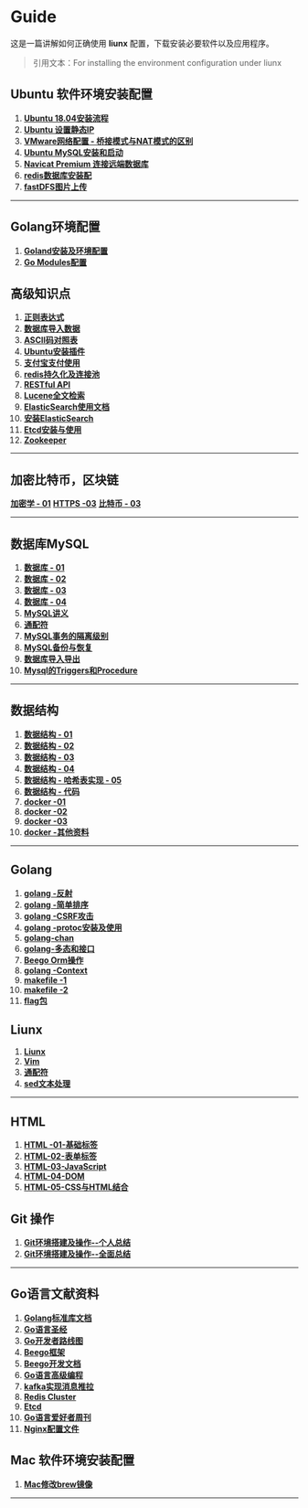 # Guide

这是一篇讲解如何正确使用 **liunx** 配置，下载安装必要软件以及应用程序。

> 引用文本：For installing the environment configuration under liunx

## Ubuntu 软件环境安装配置

1. [**Ubuntu 18.04安装流程**](https://github.com/shumintao/conf/blob/master/pdf/153941436200.pdf)
2. [**Ubuntu 设置静态IP**](https://github.com/shumintao/conf/blob/master/ubuntu%E8%AE%BE%E7%BD%AE%E9%9D%99%E6%80%81IP.md)
3. [**VMware网络配置 - 桥接模式与NAT模式的区别**](https://github.com/shumintao/conf/blob/master/VMware%E7%BD%91%E7%BB%9C%E9%85%8D%E7%BD%AE.md)
4. [**Ubuntu MySQL安装和启动**](https://github.com/shumintao/conf/blob/master/MySQL%E5%AE%89%E8%A3%85%E5%92%8C%E5%90%AF%E5%8A%A8%20.md)
5. [**Navicat Premium 连接远端数据库**](https://github.com/shumintao/conf/blob/master/Navicat%20Premium%20%E8%BF%9E%E6%8E%A5%E8%BF%9C%E7%AB%AF%E6%95%B0%E6%8D%AE%E5%BA%93%20.md)
6. [**redis数据库安装配**](https://github.com/shumintao/conf/blob/master/redis%E6%95%B0%E6%8D%AE%E5%BA%93.md)
7. [**fastDFS图片上传**](https://github.com/shumintao/conf/blob/master/fastDFS%E5%8F%8AElasticsearch.md)

---
## Golang环境配置
1. [**Goland安装及环境配置**](https://github.com/shumintao/conf/blob/master/Goland%E5%AE%89%E8%A3%85%E5%8F%8A%E7%8E%AF%E5%A2%83%E9%85%8D%E7%BD%AE.md)
2. [**Go Modules配置**](https://github.com/shumintao/conf/blob/master/GoModules%E9%85%8D%E7%BD%AE.md)

## 高级知识点

1. [**正则表达式**](https://github.com/shumintao/conf/blob/master/Linux%E6%AD%A3%E5%88%99%E8%A1%A8%E8%BE%BE%E5%BC%8F.md)
2. [**数据库导入数据**](https://github.com/shumintao/conf/blob/master/%E6%95%B0%E6%8D%AE%E5%BA%93%E5%AF%BC%E5%85%A5%E6%95%B0%E6%8D%AE.md)
3. [**ASCII码对照表**](https://github.com/shumintao/conf/blob/master/pdf/ASCII%E7%A0%81%E5%AF%B9%E7%85%A7%E8%A1%A8.doc)
4. [**Ubuntu安装插件**](https://github.com/shumintao/conf/blob/master/Ubuntu%E6%8F%92%E4%BB%B6.md)
5. [**支付宝支付使用**](https://github.com/shumintao/conf/blob/master/%E6%94%AF%E4%BB%98%E5%AE%9D%E6%94%AF%E4%BB%98%E4%BD%BF%E7%94%A8.docx)
6. [**redis持久化及连接池**](https://github.com/shumintao/conf/blob/master/redis%E6%8C%81%E4%B9%85%E5%8C%96%E5%8F%8A%E8%BF%9E%E6%8E%A5%E6%B1%A0.md)
7. [**RESTful API**](https://github.com/shumintao/conf/blob/master/RESTful%20API%20.md)
8. [**Lucene全文检索**](https://github.com/shumintao/conf/blob/master/Lucene%E5%85%A8%E6%96%87%E6%A3%80%E7%B4%A2%E6%8A%80%E6%9C%AF.md)
9. [**ElasticSearch使用文档**](https://github.com/shumintao/conf/blob/master/ElasticSearch%E4%BD%BF%E7%94%A8%E6%96%87%E6%A1%A3.md)
10. [**安装ElasticSearch**](https://github.com/shumintao/conf/blob/master/Mac%E5%AE%89%E8%A3%85ElasticSearch.md)
11. [**Etcd安装与使用**]([https://github.com/shumintao/conf/blob/master/Etcd%E5%AE%89%E8%A3%85%E4%B8%8E%E4%BD%BF%E7%94%A8.md](https://github.com/shumintao/conf/blob/master/Etcd安装与使用.md))
12. [**Zookeeper**](https://github.com/shumintao/conf/blob/master/ZooKeeper.md)

---

## 加密比特币，区块链

[**加密学 - 01**]()
[**HTTPS -03**]()
[**比特币 - 03**]()



---

## 数据库MySQL

1. [**数据库 - 01**](https://github.com/shumintao/conf/blob/master/%E6%95%B0%E6%8D%AE%E5%BA%93/%E6%95%B0%E6%8D%AE%E5%BA%93_01/%E8%AF%BE%E5%A0%82%E7%AC%94%E8%AE%B0.md)
2. [**数据库 - 02**](https://github.com/shumintao/conf/blob/master/%E6%95%B0%E6%8D%AE%E5%BA%93/%E6%95%B0%E6%8D%AE%E5%BA%93_02/%E8%AF%BE%E5%A0%82%E7%AC%94%E8%AE%B0.md)
3. [**数据库 - 03**](https://github.com/shumintao/conf/blob/master/%E6%95%B0%E6%8D%AE%E5%BA%93/%E6%95%B0%E6%8D%AE%E5%BA%93_03/%E8%AF%BE%E5%A0%82%E7%AC%94%E8%AE%B0.md)
4. [**数据库 - 04**](https://github.com/shumintao/conf/blob/master/%E6%95%B0%E6%8D%AE%E5%BA%93/%E6%95%B0%E6%8D%AE%E5%BA%93_04/%E8%AF%BE%E5%A0%82%E7%AC%94%E8%AE%B0.md)
5. [**MySQL讲义**](https://github.com/shumintao/conf/blob/master/%E6%95%B0%E6%8D%AE%E5%BA%93/03-MySQL_%E8%AE%B2%E4%B9%89--1.9.1.doc)
6. [**通配符**](https://github.com/shumintao/conf/blob/master/%E6%95%B0%E6%8D%AE%E5%BA%93/%E9%80%9A%E9%85%8D%E7%AC%A6MySQL.md)
7. [**MySQL事务的隔离级别**](https://github.com/shumintao/conf/blob/master/MySQL%E4%BA%8B%E5%8A%A1%E7%9A%84%E9%9A%94%E7%A6%BB%E7%BA%A7%E5%88%AB.md)
8. [**MySQL备份与恢复**](https://github.com/shumintao/conf/blob/master/%E6%95%B0%E6%8D%AE%E5%BA%93/MySQL%E5%A4%87%E4%BB%BD%E4%B8%8E%E6%81%A2%E5%A4%8D.md)
9. [**数据库导入导出**](https://github.com/shumintao/conf/blob/master/%E6%95%B0%E6%8D%AE%E5%BA%93/%E6%95%B0%E6%8D%AE%E5%BA%93%E5%AF%BC%E5%85%A5%E6%95%B0%E6%8D%AE.md)
10. [**Mysql的Triggers和Procedure**](https://github.com/shumintao/conf/blob/master/%E6%95%B0%E6%8D%AE%E5%BA%93/Mysql%E7%9F%A5%E8%AF%86%E8%A1%A5%E6%BC%8F.md)

---

## 数据结构

1. [**数据结构 - 01**](https://github.com/shumintao/conf/blob/master/%E6%95%B0%E6%8D%AE%E7%BB%93%E6%9E%84/%E6%95%B0%E6%8D%AE%E7%BB%93%E6%9E%84_01/%E8%AF%BE%E5%A0%82%E7%AC%94%E8%AE%B0.md)
2. [**数据结构 - 02**](https://github.com/shumintao/conf/blob/master/%E6%95%B0%E6%8D%AE%E7%BB%93%E6%9E%84/%E6%95%B0%E6%8D%AE%E7%BB%93%E6%9E%84_02/%E8%AF%BE%E5%A0%82%E7%AC%94%E8%AE%B0.md)
3. [**数据结构 - 03**](https://github.com/shumintao/conf/blob/master/%E6%95%B0%E6%8D%AE%E7%BB%93%E6%9E%84/%E6%95%B0%E6%8D%AE%E7%BB%93%E6%9E%84_03/%E8%AF%BE%E5%A0%82%E7%AC%94%E8%AE%B0.md)
4. [**数据结构 - 04**](https://github.com/shumintao/conf/blob/master/%E6%95%B0%E6%8D%AE%E7%BB%93%E6%9E%84/%E6%95%B0%E6%8D%AE%E7%BB%93%E6%9E%84_04/%E6%8E%92%E5%BA%8F%E7%AE%97%E6%B3%95%20-%20%E8%AF%BE%E5%A0%82%E7%AC%94%E8%AE%B0.md)
5. [**数据结构 - 哈希表实现 - 05**](https://github.com/shumintao/conf/blob/master/%E5%93%88%E5%B8%8C%E8%A1%A8.md)
5. [**数据结构 - 代码**](https://github.com/shumintao/conf/tree/master/%E6%95%B0%E6%8D%AE%E7%BB%93%E6%9E%84/data) 
6. [**docker -01**](https://github.com/shumintao/conf/blob/master/%E6%95%B0%E6%8D%AE%E7%BB%93%E6%9E%84/dokcer_01/docker%E8%AF%BE%E5%A0%82%E7%AC%94%E8%AE%B0-01.md)
7. [**docker -02**](https://github.com/shumintao/conf/blob/master/%E6%95%B0%E6%8D%AE%E7%BB%93%E6%9E%84/dokcer_02/docker%E8%AF%BE%E5%A0%82%E7%AC%94%E8%AE%B0-02.md)
8. [**docker -03**](https://github.com/shumintao/conf/blob/master/%E6%95%B0%E6%8D%AE%E7%BB%93%E6%9E%84/dokcer_03/docker%E8%AF%BE%E5%A0%82%E7%AC%94%E8%AE%B0-03.md)
9. [**docker -其他资料**](https://github.com/shumintao/conf/blob/master/%E6%95%B0%E6%8D%AE%E7%BB%93%E6%9E%84/docker-%E8%AF%BE%E6%9C%AC/Docker.xmind)

---
## Golang

1. [**golang -反射**](https://github.com/shumintao/conf/blob/master/反射_01/课堂笔记.md)
2. [**golang -简单排序**](https://github.com/shumintao/conf/blob/master/%E6%8E%92%E5%BA%8F-01/src/mian.go)
3. [**golang -CSRF攻击**](https://github.com/shumintao/conf/blob/master/csrf.md)
4. [**golang -protoc安装及使用**](https://github.com/shumintao/conf/blob/master/protoc%E5%AE%89%E8%A3%85%E5%8F%8A%E4%BD%BF%E7%94%A8.md)
5. [**golang-chan**]()
6. [**golang-多态和接口**](https://github.com/shumintao/conf/blob/master/Go%E8%AF%AD%E8%A8%80%E7%9A%84%E6%8E%A5%E5%8F%A3%E5%92%8C%E5%A4%9A%E6%80%81.md)
7. [**Beego Orm操作**](https://github.com/shumintao/conf/blob/master/Beego_Orm.md)
8. [**golang -Context**]([https://github.com/shumintao/conf/blob/master/makefile/02-%E8%B5%84%E6%96%99/context%E5%8C%85.md](https://github.com/shumintao/conf/blob/master/makefile/02-资料/context包.md))
9. [**makefile -1**](https://github.com/shumintao/conf/blob/master/Makefile.md)
10. [**makefile -2**]()
11. [**flag包**]([https://github.com/shumintao/conf/blob/master/makefile/02-%E8%B5%84%E6%96%99/flag.md](https://github.com/shumintao/conf/blob/master/makefile/02-资料/flag.md))

## Liunx

1. [**Liunx**](https://github.com/shumintao/conf/blob/master/Liunx/Liunx_01/%E8%AF%BE%E5%A0%82%E7%AC%94%E8%AE%B0.md)
2. [**Vim**](https://github.com/shumintao/conf/blob/master/Liunx/Vim_01/%E8%AF%BE%E5%A0%82%E7%AC%94%E8%AE%B0.md)
3. [**通配符**](https://github.com/shumintao/conf/blob/master/Liunx/%E9%80%9A%E9%85%8D%E7%AC%A6Liunx.md)
4. [**sed文本处理**](https://github.com/shumintao/conf/blob/master/Liunx/sed%E6%96%87%E6%9C%AC%E5%A4%84%E7%90%86.md)

---

## HTML 

1. [**HTML -01-基础标签**](https://github.com/shumintao/conf/blob/master/HTML/HTML_01.md)
2. [**HTML-02-表单标签**](https://github.com/shumintao/conf/blob/master/HTML/HTML_02%20.md)
3. [**HTML-03-JavaScript**](https://github.com/shumintao/conf/blob/master/HTML/HTML_03.md)
4.  [**HTML-04-DOM**](https://github.com/shumintao/conf/blob/master/HTML/HTML_04.md)
5.  [**HTML-05-CSS与HTML结合**](https://github.com/shumintao/conf/blob/master/HTML/HTML_05.md)

## Git 操作

1. [**Git环境搭建及操作--个人总结**](https://github.com/shumintao/conf/blob/master/Git%E5%9F%BA%E6%9C%AC%E6%93%8D%E4%BD%9C.md)
2. [**Git环境搭建及操作--全面总结**](https://github.com/shumintao/conf/blob/master/Git%E5%9F%BA%E6%9C%AC%E6%93%8D%E4%BD%9C.md)
---

## Go语言文献资料

1. [**Golang标准库文档**](https://studygolang.com/pkgdoc)
2. [**Go语言圣经**](https://books.studygolang.com/gopl-zh/)
3. [**Go开发者路线图**](https://cloud.tencent.com/developer/article/1425828)
4. [**Beego框架**](https://beego.me/docs/mvc/model/query.md)
5. [**Beego开发文档**](https://kancloud.cn/hello123/beego/126104)
5. [**Go语言高级编程**](https://chai2010.cn/advanced-go-programming-book/ch6-cloud/ch6-02-lock.html)
6. [**kafka实现消息推拉**](https://studygolang.com/articles/17912)
7. [**Redis Cluster**](https://www.jianshu.com/p/f18d3376c848)
8. [**Etcd**](http://www.wuecho.com/2018/05/28/Go%E8%AF%AD%E8%A8%80%E4%BD%BF%E7%94%A8%E5%88%86%E5%B8%83%E5%BC%8F%E4%B8%80%E8%87%B4%E6%80%A7%E7%B3%BB%E7%BB%9Fetcd/)
9. [**Go语言爱好者周刊**](https://studygolang.com/topics/9761)
10. [**Nginx配置文件**](https://www.jianshu.com/p/e8c29a49801c)
## Mac 软件环境安装配置

1. [**Mac修改brew镜像**](https://github.com/shumintao/conf/blob/master/Mac%E4%BF%AE%E6%94%B9brew%E9%95%9C%E5%83%8F.md)

---

